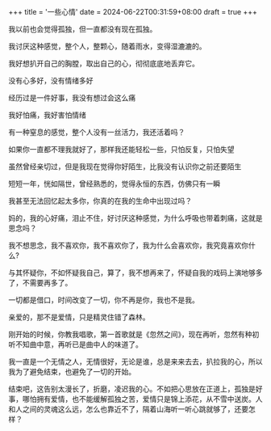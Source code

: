 +++
title = '一些心情'
date = 2024-06-22T00:31:59+08:00
draft = true
+++

我以前也会觉得孤独，但一直都没有现在孤独。

我讨厌这种感觉，整个人，整颗心，随着雨水，变得湿漉漉的。

我好想扒开自己的胸膛，取出自己的心，彻彻底底地丢弃它。

没有心多好，没有情绪多好

经历过是一件好事，我没有想过会这么痛

我好怕痛，我好害怕情绪

有一种窒息的感觉，整个人没有一丝活力，我还活着吗？

如果你一直都不理我就好了，那样我还能轻松一些，只怕反复，只怕失望

虽然曾经亲切过，但是我现在觉得你好陌生，比我没有认识你之前还要陌生

短短一年，恍如隔世，曾经熟悉的，觉得永恒的东西，仿佛只有一瞬

我甚至无法回忆起太多你，你真的在我的生命中出现过吗？

妈的，我的心好痛，泪止不住，好讨厌这种感觉，为什么呼吸也带着刺痛，这就是思念吗？

我不想思念，我不喜欢你，我不喜欢你了，我为什么会喜欢你，我究竟喜欢你什么?

与其怀疑你，不如怀疑我自己，算了，我不想再来了，怀疑自我的戏码上演地够多了，不需要再多了。

一切都是借口，时间改变了一切，你不再是你，我也不是我。

亲爱的，那不是爱情，只是精灵住错了森林。



刚开始的时候，你教我唱歌，第一首歌就是《忽然之间》，现在再听，忽然有种初听不知曲中意，再听已是曲中人的味道了。

我一直是一个无情之人，无情很好，无论是谁，总是来来去去，扒拉我的心，所以我为了避免结束，也避免了一切的开始。

结束吧，这告别太漫长了，折磨，凌迟我的心。不如把心思放在正道上，孤独是好事，哪怕拥有爱情，也不能缓解孤独之苦，爱情只是锦上添花，从不雪中送炭。人和人之间的灵魂这么远，怎么也靠近不了，隔着山海听一听心跳就够了，还要怎样？
